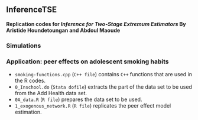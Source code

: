 ## InferenceTSE
**Replication codes for *Inference for Two-Stage Extremum Estimators* By Aristide Houndetoungan and Abdoul Maoude**

### Simulations
### Application: peer effects on adolescent smoking habits
- `smoking-functions.cpp` (`C++ file`) contains `C++` functions that are used in the R codes.
- `0_Inschool.do` (`Stata dofile`) extracts the part of the data set to be used from the Add Health data set.
- `0A_data.R` (`R file`) prepares the data set to be used.
- `1_exogenous_network.R` (`R file`) replicates the peer effect model estimation.